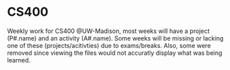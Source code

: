 # CS400
Weekly work for CS400 @UW-Madison, most weeks will have a project (P#.name) and an activity (A#.name). Some weeks will be missing or lacking one of these (projects/acitivties) due to exams/breaks. Also, some were removed since viewing the files would not accuratly display what was being learned. 
